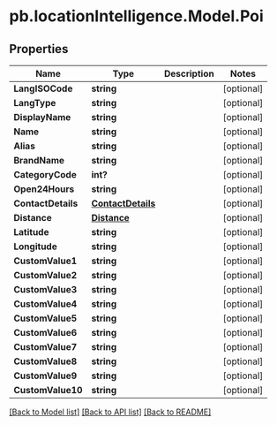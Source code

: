 # pb.locationIntelligence.Model.Poi
## Properties

Name | Type | Description | Notes
------------ | ------------- | ------------- | -------------
**LangISOCode** | **string** |  | [optional] 
**LangType** | **string** |  | [optional] 
**DisplayName** | **string** |  | [optional] 
**Name** | **string** |  | [optional] 
**Alias** | **string** |  | [optional] 
**BrandName** | **string** |  | [optional] 
**CategoryCode** | **int?** |  | [optional] 
**Open24Hours** | **string** |  | [optional] 
**ContactDetails** | [**ContactDetails**](ContactDetails.md) |  | [optional] 
**Distance** | [**Distance**](Distance.md) |  | [optional] 
**Latitude** | **string** |  | [optional] 
**Longitude** | **string** |  | [optional] 
**CustomValue1** | **string** |  | [optional] 
**CustomValue2** | **string** |  | [optional] 
**CustomValue3** | **string** |  | [optional] 
**CustomValue4** | **string** |  | [optional] 
**CustomValue5** | **string** |  | [optional] 
**CustomValue6** | **string** |  | [optional] 
**CustomValue7** | **string** |  | [optional] 
**CustomValue8** | **string** |  | [optional] 
**CustomValue9** | **string** |  | [optional] 
**CustomValue10** | **string** |  | [optional] 

[[Back to Model list]](../README.md#documentation-for-models) [[Back to API list]](../README.md#documentation-for-api-endpoints) [[Back to README]](../README.md)

